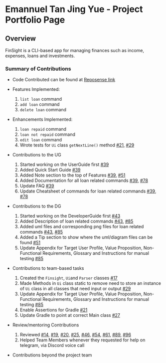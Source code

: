 # Emannuel Tan Jing Yue - Project Portfolio Page

## Overview

FinSight is a CLI-based app for managing finances such as income, expenses, loans and investments.

### Summary of Contributions

- Code Contributed can be found at [Reposense link](https://nus-cs2113-ay2526s1.github.io/tp-dashboard/?search=emannuel-tan&breakdown=true&sort=groupTitle%20dsc&sortWithin=title&since=2025-09-19T00%3A00%3A00&timeframe=commit&mergegroup=&groupSelect=groupByRepos&checkedFileTypes=docs~functional-code~test-code~other&filteredFileName=)


- Features Implemented:
  1. `list loan` command
  2. `add loan` command
  3. `delete loan` command


- Enhancements Implemented:
  1. `loan repaid` command
  2. `loan not repaid` command
  3. `edit loan` command
  4. Wrote tests for `Ui` class `getNextLine()` method [#21](https://github.com/AY2526S1-CS2113-T10-1/tp/pull/21), [#29](https://github.com/AY2526S1-CS2113-T10-1/tp/pull/29)


- Contributions to the UG
  1. Started working on the UserGuide first [#39](https://github.com/AY2526S1-CS2113-T10-1/tp/pull/39)
  2. Added Quick Start Guide [#39](https://github.com/AY2526S1-CS2113-T10-1/tp/pull/39)
  3. Added Note section to the top of Features [#39](https://github.com/AY2526S1-CS2113-T10-1/tp/pull/39), [#51](https://github.com/AY2526S1-CS2113-T10-1/tp/pull/51)
  4. Added Documentation for all loan related commands [#39](https://github.com/AY2526S1-CS2113-T10-1/tp/pull/39), [#78](https://github.com/AY2526S1-CS2113-T10-1/tp/pull/78)
  5. Update FAQ [#39](https://github.com/AY2526S1-CS2113-T10-1/tp/pull/39)
  6. Update Cheatsheet of commands for loan related commands [#39](https://github.com/AY2526S1-CS2113-T10-1/tp/pull/39), [#78](https://github.com/AY2526S1-CS2113-T10-1/tp/pull/78)
 

- Contributions to the DG
  1. Started working on the DeveloperGuide first [#43](https://github.com/AY2526S1-CS2113-T10-1/tp/pull/43)
  2. Added Description of loan related commands [#43](https://github.com/AY2526S1-CS2113-T10-1/tp/pull/43), [#85](https://github.com/AY2526S1-CS2113-T10-1/tp/pull/85)
  3. Added uml files and corresponding png files for loan related commands [#43](https://github.com/AY2526S1-CS2113-T10-1/tp/pull/43), [#85](https://github.com/AY2526S1-CS2113-T10-1/tp/pull/85)
  4. Added a Tip section to show where the uml/diagram files can be found [#51](https://github.com/AY2526S1-CS2113-T10-1/tp/pull/51)
  5. Update Appendix for Target User Profile, Value Proposition, Non-Functional Requirements, Glossary and Instructions for manual testing [#85](https://github.com/AY2526S1-CS2113-T10-1/tp/pull/85)


- Contributions to team-based tasks
  1. Created the `Finsight`, `Ui`and `Parser` classes [#17](https://github.com/AY2526S1-CS2113-T10-1/tp/pull/17)
  2. Made Methods in `Ui` class static to remove need to store an instance of `Ui` class in all classes that need input or output [#29](https://github.com/AY2526S1-CS2113-T10-1/tp/pull/29)
  3. Update Appendix for Target User Profile, Value Proposition, Non-Functional Requirements, Glossary and Instructions for manual testing [#85](https://github.com/AY2526S1-CS2113-T10-1/tp/pull/85)
  4. Enable Assertions for Gradle [#21](https://github.com/AY2526S1-CS2113-T10-1/tp/pull/21)
  5. Update Gradle to point at correct Main class [#27](https://github.com/AY2526S1-CS2113-T10-1/tp/pull/27)


- Review/mentoring Contributions
  1. Reviewed [#14](https://github.com/AY2526S1-CS2113-T10-1/tp/pull/14), [#19](https://github.com/AY2526S1-CS2113-T10-1/tp/pull/19), [#20](https://github.com/AY2526S1-CS2113-T10-1/tp/pull/20), [#25](https://github.com/AY2526S1-CS2113-T10-1/tp/pull/25), [#46](https://github.com/AY2526S1-CS2113-T10-1/tp/pull/46), [#54](https://github.com/AY2526S1-CS2113-T10-1/tp/pull/54), [#61](https://github.com/AY2526S1-CS2113-T10-1/tp/pull/61), [#89](https://github.com/AY2526S1-CS2113-T10-1/tp/pull/89), [#96](https://github.com/AY2526S1-CS2113-T10-1/tp/pull/96)
  2. Helped Team Members whenever they requested for help on telegram, via Discord voice call


- Contributions beyond the project team
